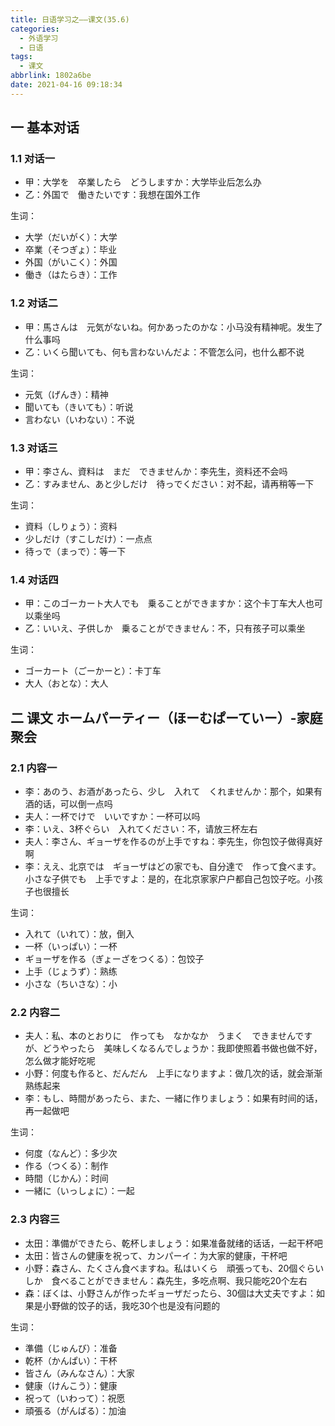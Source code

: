 ```yaml
---
title: 日语学习之——课文(35.6)
categories:
  - 外语学习
  - 日语
tags:
  - 课文
abbrlink: 1802a6be
date: 2021-04-16 09:18:34
---
```

## 一 基本对话

### 1.1 对话一

* 甲：大学を　卒業したら　どうしますか：大学毕业后怎么办
* 乙：外国で　働きたいです：我想在国外工作

<!--more-->

生词：

* 大学（だいがく）：大学
* 卒業（そつぎょ）：毕业
* 外国（がいこく）：外国
* 働き（はたらき）：工作

### 1.2 对话二

* 甲：馬さんは　元気がないね。何かあったのかな：小马没有精神呢。发生了什么事吗
* 乙：いくら聞いても、何も言わないんだよ：不管怎么问，也什么都不说

生词：

* 元気（げんき）：精神
* 聞いても（きいても）：听说
* 言わない（いわない）：不说

### 1.3 对话三

* 甲：李さん、資料は　まだ　できませんか：李先生，资料还不会吗
* 乙：すみません、あと少しだけ　待っでください：对不起，请再稍等一下

生词：

* 資料（しりょう）：资料
* 少しだけ（すこしだけ）：一点点
* 待っで（まっで）：等一下

### 1.4 对话四

* 甲：このゴーカート大人でも　乗ることができますか：这个卡丁车大人也可以乘坐吗
* 乙：いいえ、子供しか　乗ることができません：不，只有孩子可以乘坐

生词：

* ゴーカート（ごーかーと）：卡丁车
* 大人（おとな）：大人

## 二  课文 ホームパーティー（ほーむぱーていー）-家庭聚会

### 2.1 内容一

* 李：あのう、お酒があったら、少し　入れて　くれませんか：那个，如果有酒的话，可以倒一点吗
* 夫人：一杯でけで　いいですか：一杯可以吗
* 李：いえ、3杯ぐらい　入れてください：不，请放三杯左右
* 夫人：李さん、ギョーザを作るのが上手ですね：李先生，你包饺子做得真好啊
* 李：ええ、北京では　ギョーザはどの家でも、自分達で　作って食べます。小さな子供でも　上手ですよ：是的，在北京家家户户都自己包饺子吃。小孩子也很擅长

生词：

* 入れて（いれて）：放，倒入
* 一杯（いっぱい）：一杯
* ギョーザを作る（ぎょーざをつくる）：包饺子
* 上手（じょうず）：熟练
* 小さな（ちいさな）：小

### 2.2 内容二

* 夫人：私、本のとおりに　作っても　なかなか　うまく　できませんですが、どうやったら　美味しくなるんでしょうか：我即使照着书做也做不好，怎么做才能好吃呢
* 小野：何度も作ると、だんだん　上手になりますよ：做几次的话，就会渐渐熟练起来
* 李：もし、時間があったら、また、一緒に作りましょう：如果有时间的话，再一起做吧

生词：

* 何度（なんど）：多少次
* 作る（つくる）：制作
* 時間（じかん）：时间
* 一緒に（いっしょに）：一起

### 2.3 内容三

* 太田：準備ができたら、乾杯しましょう：如果准备就绪的话话，一起干杯吧
* 太田：皆さんの健康を祝って、カンパーイ：为大家的健康，干杯吧
* 小野：森さん、たくさん食べますね。私はいくら　頑張っても、20個ぐらいしか　食べることができません：森先生，多吃点啊、我只能吃20个左右
* 森：ぼくは、小野さんが作ったギョーザだったら、30個は大丈夫ですよ：如果是小野做的饺子的话，我吃30个也是没有问题的

生词：

* 準備（じゅんび）：准备
* 乾杯（かんぱい）：干杯
* 皆さん（みんなさん）：大家
* 健康（けんこう）：健康
* 祝って（いわって）：祝愿
* 頑張る（がんばる）：加油
